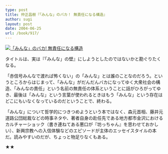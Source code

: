 ```yaml
---
type: post
title: 仲正昌樹『「みんな」のバカ！ 無責任になる構造』
author: sugi
layout: post
date: 2004-06-25
url: /book/917/
---
```

<a href="http://www.amazon.co.jp/exec/obidos/ASIN/4334032524/chezsugi-22/ref=nosim/" onclick="_gaq.push(['_trackEvent', 'outbound-article', 'http://www.amazon.co.jp/exec/obidos/ASIN/4334032524/chezsugi-22/ref=nosim/', '']);" name="amazletlink" target="_blank"><img src="http://i0.wp.com/ecx.images-amazon.com/images/I/41ZRZZM9Z7L.SL160.jpg?w=660" alt="「みんな」のバカ! 無責任になる構造" class="alignleft" data-recalc-dims="1" /></a>

タイトルは、実は『「みんな」の壁』にしようとしたのではないかと勘ぐりたくなる。

「赤信号みんなで渡れば怖くない」の「みんな」とは誰のことなのだろう。というところからはじまって、「みんな」がだんだんバカになってゆく大衆社会の構造、「みんなの責任」という名前の無責任の体系ということに話がひろがってゆき、最後は「みんな」という言葉が使われるときはもう「みんな」という存在はどこにもいなくなっているのだということで、終わる。

「みんな」について哲学的につきつめようという本ではなく、森元首相、藤井元道路公団総裁などの時事ネタや、著者自身の赴任先である地方都市金沢におけるカルチャーショック（書き連ねてある悪口が『坊っちゃん』を思わせておかしい）、新興宗教への入信体験などのエピソードが主体のエッセイスタイルの本だ。読みやすいのだが、ちょっと物足りなくもある。

★★

